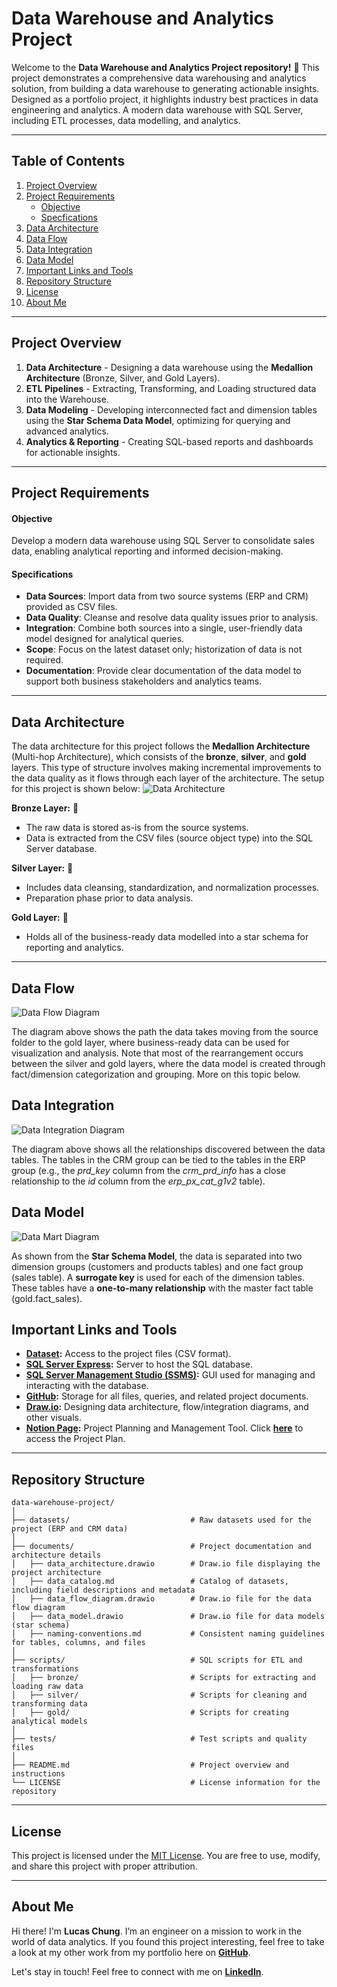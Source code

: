 # Data Warehouse and Analytics Project

Welcome to the **Data Warehouse and Analytics Project repository!** 🚀
This project demonstrates a comprehensive data warehousing and analytics solution, from building a data warehouse to generating actionable insights. Designed as a portfolio project, it highlights industry best practices in data engineering and analytics.
A modern data warehouse with SQL Server, including ETL processes, data modelling, and analytics.

--- 

## **Table of Contents**

1. [Project Overview](#project-overview)
2. [Project Requirements](#project-requirements)
   - [Objective](#objective)
   - [Specfications](#specifications)
3. [Data Architecture](#data-architecture)
4. [Data Flow](#data-flow)
5. [Data Integration](#data-integration)
6. [Data Model](#data-model)
7. [Important Links and Tools](#important-links-and-tools)
8. [Repository Structure](#repository-structure)
9. [License](#license)
10. [About Me](#about-me)

---

## Project Overview

1. **Data Architecture** - Designing a data warehouse using the **Medallion Architecture** (Bronze, Silver, and Gold Layers).
2. **ETL Pipelines** - Extracting, Transforming, and Loading structured data into the Warehouse.
3. **Data Modeling** - Developing interconnected fact and dimension tables using the **Star Schema Data Model**, optimizing for querying and advanced analytics.
4. **Analytics & Reporting** - Creating SQL-based reports and dashboards for actionable insights.

---

## Project Requirements

#### Objective
Develop a modern data warehouse using SQL Server to consolidate sales data, enabling analytical reporting and informed decision-making.

#### Specifications
- **Data Sources**: Import data from two source systems (ERP and CRM) provided as CSV files.
- **Data Quality**: Cleanse and resolve data quality issues prior to analysis.
- **Integration**: Combine both sources into a single, user-friendly data model designed for analytical queries.
- **Scope**: Focus on the latest dataset only; historization of data is not required.
- **Documentation**: Provide clear documentation of the data model to support both business stakeholders and analytics teams.

---

## Data Architecture 
The data architecture for this project follows the **Medallion Architecture** (Multi-hop Architecture), which consists of the **bronze**, **silver**, and **gold** layers. This type of structure involves making incremental improvements to the data quality as it flows through each layer of the architecture. The setup for this project is shown below:
![Data Architecture](documents/data_architecture.png)

**Bronze Layer:** 🥉
- The raw data is stored as-is from the source systems.
- Data is extracted from the CSV files (source object type) into the SQL Server database.

**Silver Layer:** 🥈
- Includes data cleansing, standardization, and normalization processes.
- Preparation phase prior to data analysis.

**Gold Layer:** 🥇
- Holds all of the business-ready data modelled into a star schema for reporting and analytics.

---

## Data Flow
![Data Flow Diagram](documents/data_flow_diagram.png)

The diagram above shows the path the data takes moving from the source folder to the gold layer, where business-ready data can be used for visualization and analysis. Note that most of the rearrangement occurs between the silver and gold layers, where the data model is created through fact/dimension categorization and grouping. More on this topic below.

## Data Integration
![Data Integration Diagram](documents/data_integration.png)

The diagram above shows all the relationships discovered between the data tables. The tables in the CRM group can be tied to the tables in the ERP group (e.g., the *prd_key* column from the *crm_prd_info* has a close relationship to the *id* column from the *erp_px_cat_g1v2* table).

## Data Model
![Data Mart Diagram](documents/data_model.png)

As shown from the **Star Schema Model**, the data is separated into two dimension groups (customers and products tables) and one fact group (sales table). A **surrogate key** is used for each of the dimension tables. These tables have a **one-to-many relationship** with the master fact table (gold.fact_sales).

## Important Links and Tools 

- **[Dataset](/datasets/):** Access to the project files (CSV format).
- **[SQL Server Express](https://www.microsoft.com/en-us/sql-server/sql-server-downloads):** Server to host the SQL database.
- **[SQL Server Management Studio (SSMS)](https://learn.microsoft.com/en-us/ssms/download-sql-server-management-studio-ssms?view=sql-server-ver16):** GUI used for managing and interacting with the database.
- **[GitHub](https://github.com/):** Storage for all files, queries, and related project documents.
- **[Draw.io](https://www.drawio.com/):** Designing data architecture, flow/integration diagrams, and other visuals.
- **[Notion Page](https://www.notion.com/):** Project Planning and Management Tool. Click **[here](https://www.notion.so/Data-Warehousing-Project-1a247ae651ed804cae3fcc4d00a67878?pvs=4)** to access the Project Plan.

---

## Repository Structure
```
data-warehouse-project/
│
├── datasets/                           # Raw datasets used for the project (ERP and CRM data)
│
├── documents/                          # Project documentation and architecture details
│   ├── data_architecture.drawio        # Draw.io file displaying the project architecture
│   ├── data_catalog.md                 # Catalog of datasets, including field descriptions and metadata
│   ├── data_flow_diagram.drawio        # Draw.io file for the data flow diagram
│   ├── data_model.drawio               # Draw.io file for data models (star schema)
│   ├── naming-conventions.md           # Consistent naming guidelines for tables, columns, and files
│
├── scripts/                            # SQL scripts for ETL and transformations
│   ├── bronze/                         # Scripts for extracting and loading raw data
│   ├── silver/                         # Scripts for cleaning and transforming data
│   ├── gold/                           # Scripts for creating analytical models
│
├── tests/                              # Test scripts and quality files
│
├── README.md                           # Project overview and instructions
└── LICENSE                             # License information for the repository
```

---

## License

This project is licensed under the [MIT License](LICENSE). You are free to use, modify, and share this project with proper attribution.

---

## About Me

Hi there! I'm **Lucas Chung**. I’m an engineer on a mission to work in the world of data analytics. If you found this project interesting, feel free to take a look at my other work from my portfolio here on **[GitHub](https://github.com/lucashlc822)**.

Let's stay in touch! Feel free to connect with me on **[LinkedIn](https://www.linkedin.com/in/lucashlc/)**.



